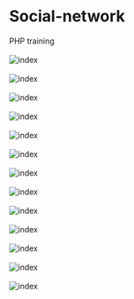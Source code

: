 # Social-network
PHP training<br><br>
<img alt="index" src="img/readme/1.png"><br><br>
<img alt="index" src="img/readme/2.png"><br><br>
<img alt="index" src="img/readme/3.png"><br><br>
<img alt="index" src="img/readme/4.png"><br><br>
<img alt="index" src="img/readme/5.png"><br><br>
<img alt="index" src="img/readme/6.png"><br><br>
<img alt="index" src="img/readme/7.png"><br><br>
<img alt="index" src="img/readme/8.png"><br><br>
<img alt="index" src="img/readme/9.png"><br><br>
<img alt="index" src="img/readme/10.png"><br><br>
<img alt="index" src="img/readme/11.png"><br><br>
<img alt="index" src="img/readme/12.png"><br><br>
<img alt="index" src="img/readme/13.png">
